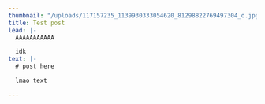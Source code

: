 ```yaml
---
thumbnail: "/uploads/117157235_1139930333054620_81298822769497304_o.jpg"
title: Test post
lead: |-
  AAAAAAAAAAA

  idk
text: |-
  # post here

  lmao text

---
```

